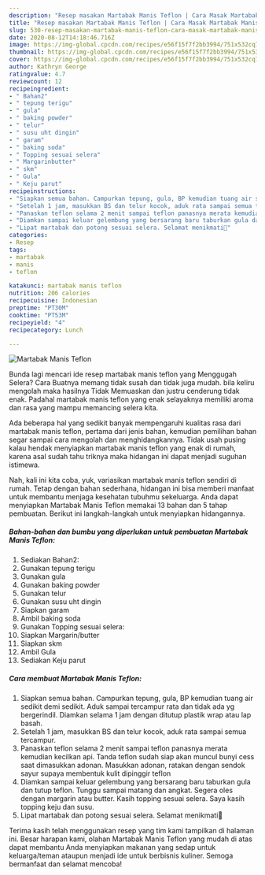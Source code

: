 ```yaml
---
description: "Resep masakan Martabak Manis Teflon | Cara Masak Martabak Manis Teflon Yang Sempurna"
title: "Resep masakan Martabak Manis Teflon | Cara Masak Martabak Manis Teflon Yang Sempurna"
slug: 530-resep-masakan-martabak-manis-teflon-cara-masak-martabak-manis-teflon-yang-sempurna
date: 2020-08-12T14:18:46.716Z
image: https://img-global.cpcdn.com/recipes/e56f15f7f2bb3994/751x532cq70/martabak-manis-teflon-foto-resep-utama.jpg
thumbnail: https://img-global.cpcdn.com/recipes/e56f15f7f2bb3994/751x532cq70/martabak-manis-teflon-foto-resep-utama.jpg
cover: https://img-global.cpcdn.com/recipes/e56f15f7f2bb3994/751x532cq70/martabak-manis-teflon-foto-resep-utama.jpg
author: Kathryn George
ratingvalue: 4.7
reviewcount: 12
recipeingredient:
- " Bahan2"
- " tepung terigu"
- " gula"
- " baking powder"
- " telur"
- " susu uht dingin"
- " garam"
- " baking soda"
- " Topping sesuai selera"
- " Margarinbutter"
- " skm"
- " Gula"
- " Keju parut"
recipeinstructions:
- "Siapkan semua bahan. Campurkan tepung, gula, BP kemudian tuang air sedikit demi sedikit. Aduk sampai tercampur rata dan tidak ada yg bergerindil. Diamkan selama 1 jam dengan ditutup plastik wrap atau lap basah."
- "Setelah 1 jam, masukkan BS dan telur kocok, aduk rata sampai semua tercampur."
- "Panaskan teflon selama 2 menit sampai teflon panasnya merata kemudian kecilkan api. Tanda teflon sudah siap akan muncul bunyi cess saat dimasukkan adonan. Masukkan adonan, ratakan dengan sendok sayur supaya membentuk kulit dipinggir teflon"
- "Diamkan sampai keluar gelembung yang bersarang baru taburkan gula dan tutup teflon. Tunggu sampai matang dan angkat. Segera oles dengan margarin atau butter. Kasih topping sesuai selera. Saya kasih topping keju dan susu."
- "Lipat martabak dan potong sesuai selera. Selamat menikmati🤤"
categories:
- Resep
tags:
- martabak
- manis
- teflon

katakunci: martabak manis teflon 
nutrition: 206 calories
recipecuisine: Indonesian
preptime: "PT30M"
cooktime: "PT53M"
recipeyield: "4"
recipecategory: Lunch

---
```



![Martabak Manis Teflon](https://img-global.cpcdn.com/recipes/e56f15f7f2bb3994/751x532cq70/martabak-manis-teflon-foto-resep-utama.jpg)

Bunda lagi mencari ide resep martabak manis teflon yang Menggugah Selera? Cara Buatnya memang tidak susah dan tidak juga mudah. bila keliru mengolah maka hasilnya Tidak Memuaskan dan justru cenderung tidak enak. Padahal martabak manis teflon yang enak selayaknya memiliki aroma dan rasa yang mampu memancing selera kita.



Ada beberapa hal yang sedikit banyak mempengaruhi kualitas rasa dari martabak manis teflon, pertama dari jenis bahan, kemudian pemilihan bahan segar sampai cara mengolah dan menghidangkannya. Tidak usah pusing kalau hendak menyiapkan martabak manis teflon yang enak di rumah, karena asal sudah tahu triknya maka hidangan ini dapat menjadi suguhan istimewa.


Nah, kali ini kita coba, yuk, variasikan martabak manis teflon sendiri di rumah. Tetap dengan bahan sederhana, hidangan ini bisa memberi manfaat untuk membantu menjaga kesehatan tubuhmu sekeluarga. Anda dapat menyiapkan Martabak Manis Teflon memakai 13 bahan dan 5 tahap pembuatan. Berikut ini langkah-langkah untuk menyiapkan hidangannya.

<!--inarticleads1-->

##### Bahan-bahan dan bumbu yang diperlukan untuk pembuatan Martabak Manis Teflon:

1. Sediakan  Bahan2:
1. Gunakan  tepung terigu
1. Gunakan  gula
1. Gunakan  baking powder
1. Gunakan  telur
1. Gunakan  susu uht dingin
1. Siapkan  garam
1. Ambil  baking soda
1. Gunakan  Topping sesuai selera:
1. Siapkan  Margarin/butter
1. Siapkan  skm
1. Ambil  Gula
1. Sediakan  Keju parut




<!--inarticleads2-->

##### Cara membuat Martabak Manis Teflon:

1. Siapkan semua bahan. Campurkan tepung, gula, BP kemudian tuang air sedikit demi sedikit. Aduk sampai tercampur rata dan tidak ada yg bergerindil. Diamkan selama 1 jam dengan ditutup plastik wrap atau lap basah.
1. Setelah 1 jam, masukkan BS dan telur kocok, aduk rata sampai semua tercampur.
1. Panaskan teflon selama 2 menit sampai teflon panasnya merata kemudian kecilkan api. Tanda teflon sudah siap akan muncul bunyi cess saat dimasukkan adonan. Masukkan adonan, ratakan dengan sendok sayur supaya membentuk kulit dipinggir teflon
1. Diamkan sampai keluar gelembung yang bersarang baru taburkan gula dan tutup teflon. Tunggu sampai matang dan angkat. Segera oles dengan margarin atau butter. Kasih topping sesuai selera. Saya kasih topping keju dan susu.
1. Lipat martabak dan potong sesuai selera. Selamat menikmati🤤




Terima kasih telah menggunakan resep yang tim kami tampilkan di halaman ini. Besar harapan kami, olahan Martabak Manis Teflon yang mudah di atas dapat membantu Anda menyiapkan makanan yang sedap untuk keluarga/teman ataupun menjadi ide untuk berbisnis kuliner. Semoga bermanfaat dan selamat mencoba!
